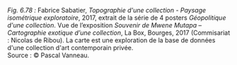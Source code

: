 *Fig. 6.78 :* Fabrice Sabatier, *Topographie d'une collection - Paysage isométrique exploratoire*, 2017, extrait de la série de 4 posters *Géopolitique d'une collection*. Vue de l’exposition *Souvenir de Mwene Mutapa – Cartographie exotique d’une collection*, La Box, Bourges, 2017 (Commisariat : Nicolas de Ribou). La carte est une exploration de la base de données d'une collection d'art contemporain privée.  
Source : © Pascal Vanneau.